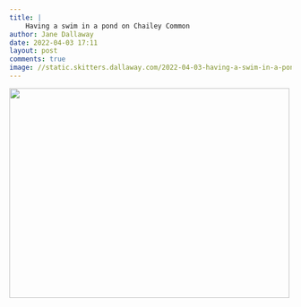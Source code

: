 ```yaml
---
title: |
    Having a swim in a pond on Chailey Common
author: Jane Dallaway
date: 2022-04-03 17:11
layout: post
comments: true
image: //static.skitters.dallaway.com/2022-04-03-having-a-swim-in-a-pond-on-chailey-common-fullsize-0.jpeg
---
```


<a href="//static.skitters.dallaway.com/2022-04-03-having-a-swim-in-a-pond-on-chailey-common-fullsize-0.jpeg"><img src="//static.skitters.dallaway.com/2022-04-03-having-a-swim-in-a-pond-on-chailey-common-thumb-0.jpeg" width="500" height="375"></a>



